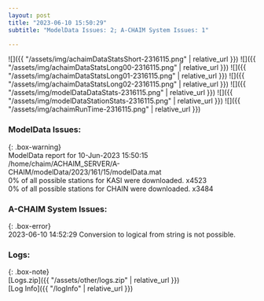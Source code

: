 ```yaml
---
layout: post
title: "2023-06-10 15:50:29"
subtitle: "ModelData Issues: 2; A-CHAIM System Issues: 1"

---
```


![]({{ "/assets/img/achaimDataStatsShort-2316115.png" | relative_url }})
![]({{ "/assets/img/achaimDataStatsLong00-2316115.png" | relative_url }})
![]({{ "/assets/img/achaimDataStatsLong01-2316115.png" | relative_url }})
![]({{ "/assets/img/achaimDataStatsLong02-2316115.png" | relative_url }})
![]({{ "/assets/img/modelDataDataStats-2316115.png" | relative_url }})
![]({{ "/assets/img/modelDataStationStats-2316115.png" | relative_url }})
![]({{ "/assets/img/achaimRunTime-2316115.png" | relative_url }})


### ModelData Issues:  
  
{: .box-warning}  
 ModelData report for 10-Jun-2023 15:50:15   
 /home/chaim/ACHAIM_SERVER/A-CHAIM/modelData/2023/161/15/modelData.mat   
 0% of all possible stations for KASI were downloaded. x4523   
 0% of all possible stations for CHAIN were downloaded. x3484   
  
### A-CHAIM System Issues:  
  
{: .box-error}  
2023-06-10 14:52:29 Conversion to logical from string is not possible.  

### Logs:  
  
{: .box-note}  
[Logs.zip]({{ "/assets/other/logs.zip" | relative_url }})  
[Log Info]({{ "/logInfo" | relative_url }})  
